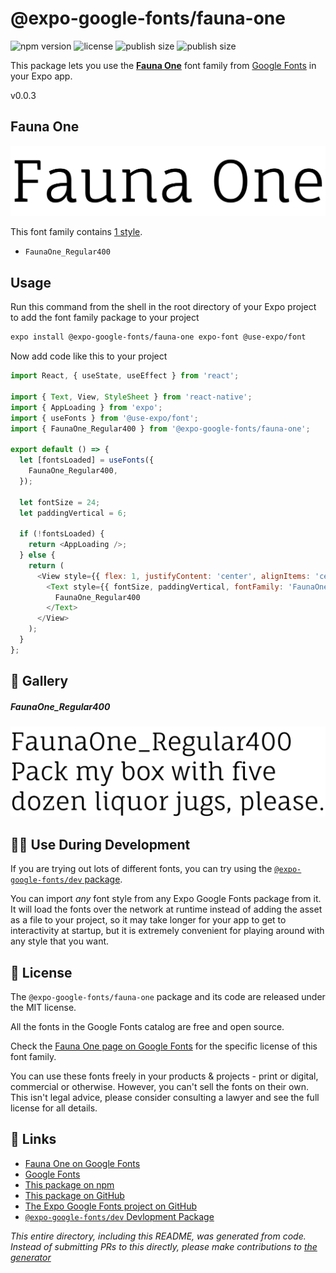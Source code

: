# @expo-google-fonts/fauna-one

![npm version](https://flat.badgen.net/npm/v/@expo-google-fonts/fauna-one)
![license](https://flat.badgen.net/github/license/expo/google-fonts)
![publish size](https://flat.badgen.net/packagephobia/install/@expo-google-fonts/fauna-one)
![publish size](https://flat.badgen.net/packagephobia/publish/@expo-google-fonts/fauna-one)

This package lets you use the [**Fauna One**](https://fonts.google.com/specimen/Fauna+One) font family from [Google Fonts](https://fonts.google.com/) in your Expo app.

v0.0.3

## Fauna One

![Fauna One](./font-family.png)

This font family contains [1 style](#-gallery).

- `FaunaOne_Regular400`

## Usage

Run this command from the shell in the root directory of your Expo project to add the font family package to your project
```sh
expo install @expo-google-fonts/fauna-one expo-font @use-expo/font
```

Now add code like this to your project
```js
import React, { useState, useEffect } from 'react';

import { Text, View, StyleSheet } from 'react-native';
import { AppLoading } from 'expo';
import { useFonts } from '@use-expo/font';
import { FaunaOne_Regular400 } from '@expo-google-fonts/fauna-one';

export default () => {
  let [fontsLoaded] = useFonts({
    FaunaOne_Regular400,
  });

  let fontSize = 24;
  let paddingVertical = 6;

  if (!fontsLoaded) {
    return <AppLoading />;
  } else {
    return (
      <View style={{ flex: 1, justifyContent: 'center', alignItems: 'center' }}>
        <Text style={{ fontSize, paddingVertical, fontFamily: 'FaunaOne_Regular400' }}>
          FaunaOne_Regular400
        </Text>
      </View>
    );
  }
};

```

## 🔡 Gallery

##### FaunaOne_Regular400
![FaunaOne_Regular400](./afbf7594d1feb78a9b5e6262887492adcf721a6e1d033b1c6d26aeba06bcc132.ttf.png)


## 👩‍💻 Use During Development

If you are trying out lots of different fonts, you can try using the [`@expo-google-fonts/dev` package](https://github.com/expo/google-fonts/tree/master/font-packages/dev#readme).

You can import *any* font style from any Expo Google Fonts package from it. It will load the fonts
over the network at runtime instead of adding the asset as a file to your project, so it may take longer
for your app to get to interactivity at startup, but it is extremely convenient
for playing around with any style that you want.

## 📖 License

The `@expo-google-fonts/fauna-one` package and its code are released under the MIT license.

All the fonts in the Google Fonts catalog are free and open source.

Check the [Fauna One page on Google Fonts](https://fonts.google.com/specimen/Fauna+One) for the specific license of this font family.

You can use these fonts freely in your products & projects - print or digital, commercial or otherwise. However, you can't sell the fonts on their own. This isn't legal advice, please consider consulting a lawyer and see the full license for all details.

## 🔗 Links

- [Fauna One on Google Fonts](https://fonts.google.com/specimen/Fauna+One)
- [Google Fonts](https://fonts.google.com/)
- [This package on npm](https://www.npmjs.com/package/@expo-google-fonts/fauna-one)
- [This package on GitHub](https://github.com/expo/google-fonts/tree/master/font-packages/fauna-one)
- [The Expo Google Fonts project on GitHub](https://github.com/expo/google-fonts)
- [`@expo-google-fonts/dev` Devlopment Package](https://github.com/expo/google-fonts/tree/master/font-packages/dev)


*This entire directory, including this README, was generated from code. Instead of submitting PRs to this directly, please make contributions to [the generator](https://github.com/expo/google-fonts/tree/master/packages/generator)*
